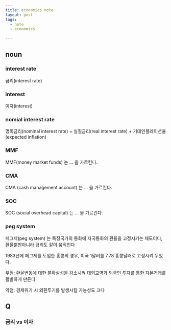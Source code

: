 ```yaml
---
title: economics note
layout: post
tags:
  - note
  - economics

---
```


## noun

### interest rate

금리(interest rate) 

### interest

이자(interest)

### nomial interest rate

명목금리(nominal interest rate) = 실질금리(real interest rate) + 기대인플레이션율(expected inflation)

### MMF

MMF(money market funds) 는 ... 을 가르킨다.

### CMA

CMA (cash management account) 는 ... 을 가르킨다.

### SOC

SOC (social overhead capital) 는 ... 을 가르킨다.

### peg system

페그제(peg system) 는 특정국가의 통화에 자국통화의 환율을 고정시키는 제도이다, 환율뿐만아니라 금리도 같이 움직인다

1983년에 페그제를 도입한 홍콩의 경우, 미국 1달러를 7.78 홍콩달러로 고정시켜 두었다.

우점: 환율변동에 대한 불확실성을 감소시켜 대외교역과 외국인 투자를 통한 자본거래를 활발하게 만든다

약점: 경제위기 시 외환투기를 발생시킬 가능성도 크다

## Q

### 금리 vs 이자
